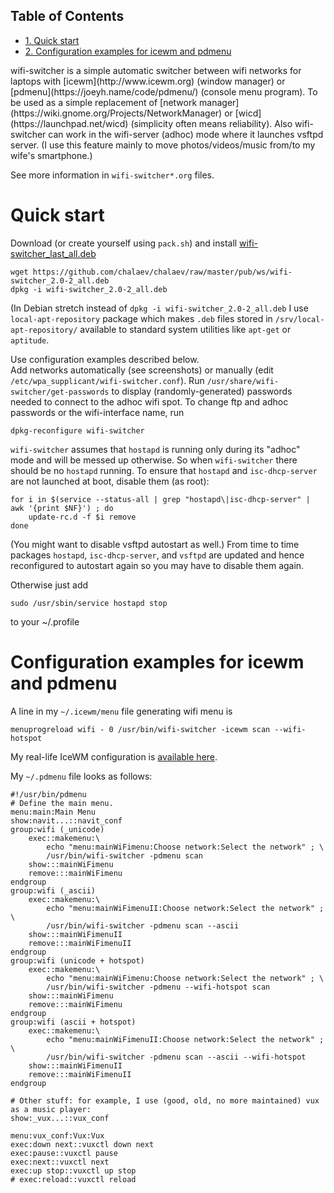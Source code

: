 <div id="table-of-contents">
<h2>Table of Contents</h2>
<div id="text-table-of-contents">
<ul>
<li><a href="#orgb863285">1. Quick start</a></li>
<li><a href="#orgee545b5">2. Configuration examples for icewm and pdmenu</a></li>
</ul>
</div>
</div>
wifi-switcher is a simple automatic switcher between wifi networks for laptops with
[icewm](http://www.icewm.org) (window manager) or [pdmenu](https://joeyh.name/code/pdmenu/) (console menu program).
To be used as a simple replacement of [network manager](https://wiki.gnome.org/Projects/NetworkManager) or [wicd](https://launchpad.net/wicd) (simplicity often means reliability).
Also wifi-switcher can work in the wifi-server (adhoc) mode where it launches vsftpd server.
(I use this feature mainly to move photos/videos/music from/to my wife's smartphone.)

See more information in `wifi-switcher*.org` files.


<a id="orgb863285"></a>

# Quick start

Download (or create yourself using `pack.sh`) and install [wifi-switcher\_last\_all.deb](https://github.com/chalaev/chalaev/raw/master/pub/ws/wifi-switcher_2.0-2_all.deb)

    wget https://github.com/chalaev/chalaev/raw/master/pub/ws/wifi-switcher_2.0-2_all.deb
    dpkg -i wifi-switcher_2.0-2_all.deb

(In Debian stretch instead of `dpkg -i wifi-switcher_2.0-2_all.deb`
I use `local-apt-repository` package which makes `.deb` files stored in
`/srv/local-apt-repository/` available to standard system utilities like
`apt-get` or `aptitude`.

Use configuration examples described below.  
Add networks automatically (see screenshots) or manually (edit `/etc/wpa_supplicant/wifi-switcher.conf`).
Run `/usr/share/wifi-switcher/get-passwords` to display (randomly-generated) passwords needed to connect to the adhoc wifi spot.
To change ftp and adhoc passwords or the wifi-interface name, run

    dpkg-reconfigure wifi-switcher

`wifi-switcher` assumes that `hostapd` is running only during its "adhoc" mode and will be messed up otherwise.
So when `wifi-switcher` there should be no `hostapd` running.
To ensure that `hostapd` and `isc-dhcp-server` are not launched at boot, disable them (as root):

    for i in $(service --status-all | grep "hostapd\|isc-dhcp-server" | awk '{print $NF}') ; do
        update-rc.d -f $i remove
    done

(You might want to disable vsftpd autostart as well.)
From time to time packages `hostapd`,  `isc-dhcp-server`, and `vsftpd` are updated and hence reconfigured to autostart again so you
may have to disable them again.

Otherwise just add

    sudo /usr/sbin/service hostapd stop

to your ~/.profile


<a id="orgee545b5"></a>

# Configuration examples for icewm and pdmenu

A line in my `~/.icewm/menu` file generating wifi menu is

    menuprogreload wifi - 0 /usr/bin/wifi-switcher -icewm scan --wifi-hotspot

My real-life IceWM configuration is [available here](https://github.com/chalaev/chalaev/tree/master/pub/skel/dot.icewm).

My `~/.pdmenu` file looks as follows:

    #!/usr/bin/pdmenu
    # Define the main menu.
    menu:main:Main Menu
    show:navit...::navit_conf
    group:wifi (_unicode)
    	exec::makemenu:\
    		echo "menu:mainWiFimenu:Choose network:Select the network" ; \
    		/usr/bin/wifi-switcher -pdmenu scan
    	show:::mainWiFimenu
    	remove:::mainWiFimenu
    endgroup
    group:wifi (_ascii)
    	exec::makemenu:\
    		echo "menu:mainWiFimenuII:Choose network:Select the network" ; \
    		/usr/bin/wifi-switcher -pdmenu scan --ascii
    	show:::mainWiFimenuII
    	remove:::mainWiFimenuII
    endgroup
    group:wifi (unicode + hotspot)
    	exec::makemenu:\
    		echo "menu:mainWiFimenu:Choose network:Select the network" ; \
    		/usr/bin/wifi-switcher -pdmenu --wifi-hotspot scan
    	show:::mainWiFimenu
    	remove:::mainWiFimenu
    endgroup
    group:wifi (ascii + hotspot)
    	exec::makemenu:\
    		echo "menu:mainWiFimenuII:Choose network:Select the network" ; \
    		/usr/bin/wifi-switcher -pdmenu scan --ascii --wifi-hotspot
    	show:::mainWiFimenuII
    	remove:::mainWiFimenuII
    endgroup
    
    # Other stuff: for example, I use (good, old, no more maintained) vux as a music player:
    show:_vux...::vux_conf
    
    menu:vux_conf:Vux:Vux
    exec:down next::vuxctl down next
    exec:pause::vuxctl pause
    exec:next::vuxctl next
    exec:up stop::vuxctl up stop
    # exec:reload::vuxctl reload

